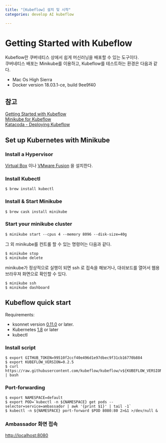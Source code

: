 ```yaml
---
title: "[Kubeflow] 설치 및 시작"
categories: develop AI kubeflow

---
```


<h1 id="getting-started-with-kubeflow">Getting Started with Kubeflow</h1>
<p>Kubeflow란 쿠버네티스 상에서 쉽게 머신러닝을 배포할 수 있는 도구이다.<br>
쿠버네티스 배포는 Minikube를 이용하고, Kubeflow를 테스트하는 환경은 다음과 같다.</p>
<ul>
<li>Mac Os High Sierra</li>
<li>Docker version 18.03.1-ce, build 9ee9f40</li>
</ul>
<h2 id="참고">참고</h2>
<p><a href="https://www.kubeflow.org/docs/started/getting-started/">Getting Started with Kubeflow</a><br>
<a href="https://www.kubeflow.org/docs/started/getting-started-minikube/">Minikube for Kubeflow</a><br>
<a href="https://www.katacoda.com/kubeflow/scenarios/deploying-kubeflow">Katacoda - Deploying Kubeflow</a></p>
<h2 id="set-up-kubernetes-with-minikube">Set up Kubernetes with Minikube</h2>
<h3 id="install-a-hypervisor">Install a Hypervisor</h3>
<p><a href="https://www.virtualbox.org/wiki/Downloads">Virtual Box</a>  이나  <a href="https://www.vmware.com/products/fusion">VMware Fusion</a> 을 설치한다.</p>
<h3 id="install-kubectl">Install Kubectl</h3>
<pre><code>$ brew install kubectl
</code></pre>
<h3 id="install--start-minikube">Install &amp; Start Minikube</h3>
<pre><code>$ brew cask install minikube
</code></pre>
<h3 id="start-your-minikube-cluster">Start your minikube cluster</h3>
<pre><code>$ minikube start --cpus 4 --memory 8096 --disk-size=40g
</code></pre>
<p>그 외 minikube를 컨트롤 할 수 있는 명령어는 다음과 같다.</p>
<pre><code>$ minikube stop
$ minikube delete
</code></pre>
<p>minikube가 정상적으로 실행이 되면 ssh 로 접속을 해보거나, 대쉬보드를 열어서 웹용 브라우져 화면으로 확인할 수 있다.</p>
<pre><code>$ minikube ssh
$ minikube dashboard
</code></pre>
<h2 id="kubeflow-quick-start">Kubeflow quick start</h2>
<p>Requirements:</p>
<ul>
<li>ksonnet version  <a href="https://ksonnet.io/#get-started">0.11.0</a>  or later.</li>
<li>Kubernetes  <a href="https://kubernetes.io/docs/imported/release/notes/">1.8</a>  or later</li>
<li>kubectl</li>
</ul>
<h3 id="install-script">Install script</h3>
<pre><code>$ export GITHUB_TOKEN=99510f2ccf40e496d1e97dbec9f31cb16770b884
$ export KUBEFLOW_VERSION=0.2.5
$ curl https://raw.githubusercontent.com/kubeflow/kubeflow/v${KUBEFLOW_VERSION}/scripts/deploy.sh | bash
</code></pre>
<h3 id="port-forwarding">Port-forwarding</h3>
<pre><code>$ export NAMESPACE=default
$ export POD=`kubectl -n ${NAMESPACE} get pods --selector=service=ambassador | awk '{print $1}' | tail -1`
$ kubectl -n ${NAMESPACE} port-forward $POD 8080:80 2&gt;&amp;1 &gt;/dev/null &amp;
</code></pre>
<h3 id="ambassador-화면-접속">Ambassador 화면 접속</h3>
<p><a href="http://localhost:8080">http://localhost:8080</a></p>

